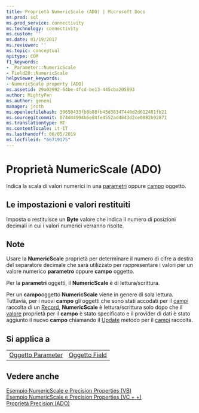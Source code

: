 ```yaml
---
title: Proprietà NumericScale (ADO) | Microsoft Docs
ms.prod: sql
ms.prod_service: connectivity
ms.technology: connectivity
ms.custom: ''
ms.date: 01/19/2017
ms.reviewer: ''
ms.topic: conceptual
apitype: COM
f1_keywords:
- _Parameter::NumericScale
- Field20::NumericScale
helpviewer_keywords:
- NumericScale property [ADO]
ms.assetid: 29a02992-64be-4fcd-be13-445cba205893
author: MightyPen
ms.author: genemi
manager: jroth
ms.openlocfilehash: 39650433fb8b88fb45d38347440d2d612481fb21
ms.sourcegitcommit: 074d44994b6e84fe4552ad4843d2ce0882b92871
ms.translationtype: MT
ms.contentlocale: it-IT
ms.lasthandoff: 06/05/2019
ms.locfileid: "66719175"
---
```

# <a name="numericscale-property-ado"></a>Proprietà NumericScale (ADO)
Indica la scala di valori numerici in una [parametri](../../../ado/reference/ado-api/parameter-object.md) oppure [campo](../../../ado/reference/ado-api/field-object.md) oggetto.  
  
## <a name="settings-and-return-values"></a>Le impostazioni e valori restituiti  
 Imposta o restituisce un **Byte** valore che indica il numero di posizioni decimali in cui i valori numerici verranno risolte.  
  
## <a name="remarks"></a>Note  
 Usare la **NumericScale** proprietà per determinare il numero di cifre a destra del separatore decimale che sarà utilizzato per rappresentare i valori per un valore numerico **parametro** oppure **campo** oggetto.  
  
 Per la **parametri** oggetti, il **NumericScale** è di lettura/scrittura.  
  
 Per un **campo**oggetto **NumericScale** viene in genere di sola lettura. Tuttavia, per i nuovi **campo** gli oggetti che sono stati accodati per il [campi](../../../ado/reference/ado-api/fields-collection-ado.md) raccolta di un [Record](../../../ado/reference/ado-api/record-object-ado.md), **NumericScale** è lettura/scrittura solo dopo che il [valore](../../../ado/reference/ado-api/value-property-ado.md) proprietà per il **campo** è stato specificato e il provider di dati è stato aggiunto il nuovo **campo** chiamando il [ Update](../../../ado/reference/ado-api/update-method.md) metodo per il [campi](../../../ado/reference/ado-api/fields-collection-ado.md) raccolta.  
  
## <a name="applies-to"></a>Si applica a  
  
|||  
|-|-|  
|[Oggetto Parameter](../../../ado/reference/ado-api/parameter-object.md)|[Oggetto Field](../../../ado/reference/ado-api/field-object.md)|  
  
## <a name="see-also"></a>Vedere anche  
 [Esempio NumericScale e Precision Properties (VB)](../../../ado/reference/ado-api/numericscale-and-precision-properties-example-vb.md)   
 [Esempio NumericScale e Precision Properties (VC + +)](../../../ado/reference/ado-api/numericscale-and-precision-properties-example-vc.md)   
 [Proprietà Precision (ADO)](../../../ado/reference/ado-api/precision-property-ado.md)
